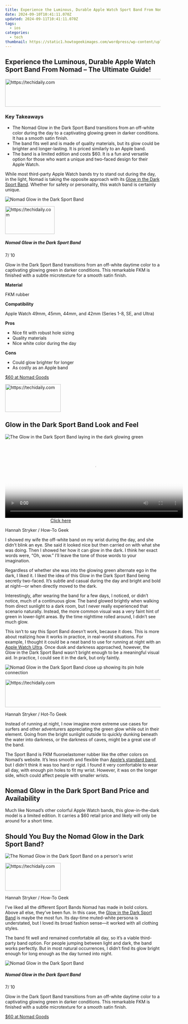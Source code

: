 ```yaml
---
title: Experience the Luminous, Durable Apple Watch Sport Band From Nomad – The Ultimate Guide!
date: 2024-09-10T10:41:11.070Z
updated: 2024-09-11T10:41:11.070Z
tags:
  - ios
categories:
  - tech
thumbnail: https://static1.howtogeekimages.com/wordpress/wp-content/uploads/wm/2023/08/53100544861_3d710fd715_o.jpg
---
```


## Experience the Luminous, Durable Apple Watch Sport Band From Nomad – The Ultimate Guide!





<!-- affiliate ads begin -->
<a href="https://ephamedtechinc.pxf.io/c/5597632/2137225/26400" target="_top" id="2137225">
  <img src="//a.impactradius-go.com/display-ad/26400-2137225" border="0" alt="https://techidaily.com" width="728" height="90"/>
</a>
<img height="0" width="0" src="https://ephamedtechinc.pxf.io/i/5597632/2137225/26400" style="position:absolute;visibility:hidden;" border="0" />
<!-- affiliate ads end -->




### Key Takeaways

* The Nomad Glow in the Dark Sport Band transitions from an off-white color during the day to a captivating glowing green in darker conditions. It has a smooth satin finish.
* The band fits well and is made of quality materials, but its glow could be brighter and longer-lasting. It is priced similarly to an Apple band.
* The band is a limited edition and costs $60\. It is a fun and versatile option for those who want a unique and two-faced design for their Apple Watch.

 While most third-party Apple Watch bands try to stand out during the day, in the light, Nomad is taking the opposite approach with its [Glow in the Dark Sport Band](https://shop-links.co/link/?exclusive=1&publisher_slug=itechdaily19598&url=https%3A%2F%2Fwww.anrdoezrs.net%2Flinks%2F3607085%2Ftype%2Fdlg%2Fsid%2FUUhtgUeUpU904672%2Fhttps%3A%2F%2Fnomadgoods.com%2Fproducts%2Fsport-band-glow). Whether for safety or personality, this watch band is certainly unique.

![Nomad Glow in the Dark Sport Band](https://static1.howtogeekimages.com/wordpress/wp-content/uploads/2023/08/856500012209a-600x600-950dd6f-removebg-preview.png) 





<!-- affiliate ads begin -->
<a href="https://aligracehair.sjv.io/c/5597632/2115928/19272" target="_top" id="2115928">
  <img src="//a.impactradius-go.com/display-ad/19272-2115928" border="0" alt="https://techidaily.com" width="160" height="90"/>
</a>
<img height="0" width="0" src="https://aligracehair.sjv.io/i/5597632/2115928/19272" style="position:absolute;visibility:hidden;" border="0" />
<!-- affiliate ads end -->




#####  Nomad Glow in the Dark Sport Band

7/ 10 

Glow in the Dark Sport Band transitions from an off-white daytime color to a captivating glowing green in darker conditions. This remarkable FKM is finished with a subtle microtexture for a smooth satin finish.

**Material** 

 FKM rubber 

**Compatibility** 

 Apple Watch 49mm, 45mm, 44mm, and 42mm (Series 1-8, SE, and Ultra) 

**Pros** 
* Nice fit with robust hole sizing
* Quality materials
* Nice white color during the day

**Cons** 
* Could glow brighter for longer
* As costly as an Apple band

[$60 at Nomad Goods](https://shop-links.co/link/?exclusive=1&publisher_slug=itechdaily19598&url=https%3A%2F%2Fwww.anrdoezrs.net%2Flinks%2F3607085%2Ftype%2Fdlg%2Fsid%2FUUhtgUeUpU904672%2Fhttps%3A%2F%2Fnomadgoods.com%2Fproducts%2Fsport-band-glow%2F) 





<!-- affiliate ads begin -->
<a href="https://aligracehair.sjv.io/c/5597632/2135353/19272" target="_top" id="2135353">
  <img src="//a.impactradius-go.com/display-ad/19272-2135353" border="0" alt="https://techidaily.com" width="180" height="90"/>
</a>
<img height="0" width="0" src="https://aligracehair.sjv.io/i/5597632/2135353/19272" style="position:absolute;visibility:hidden;" border="0" />
<!-- affiliate ads end -->




##  Glow in the Dark Sport Band Look and Feel

![The Glow in the Dark Sport Band laying in the dark glowing green](https://static1.howtogeekimages.com/wordpress/wp-content/uploads/wm/2023/08/53100736344_79b302d156_o.jpg) 





<!-- affiliate ads begin -->
<span id="1993645">
					<video width="576" height="240" style="cursor:pointer"
           poster="//a.impactradius-go.com/display-clicktoplayimage/1993645.png"
           onclick="if(!this.playClicked){this.play();this.setAttribute('controls',true);this.playClicked=true;}">
	   <source src="//a.impactradius-go.com/display-ad/22993-1993645">
	   <img src="//a.impactradius-go.com/display-clicktoplayimage/1993645.png" style="border: none; height: 100%; width: 100%; object-fit: contain">
	</video>
	<div style="width:360px;text-align:center"><a href="javascript:window.open(decodeURIComponent('https%3A%2F%2Fhomestyler.sjv.io%2Fc%2F5597632%2F1993645%2F22993'), '_blank');void(0);">Click here</a></div>
</span>
<img height="0" width="0" src="https://imp.pxf.io/i/5597632/1993645/22993" style="position:absolute;visibility:hidden;" border="0" />
<!-- affiliate ads end -->




Hannah Stryker / How-To Geek

 I showed my wife the off-white band on my wrist during the day, and she didn’t blink an eye. She said it looked nice but then carried on with what she was doing. Then I showed her how it can glow in the dark. I think her exact words were, “Oh, wow.” I’ll leave the tone of those words to your imagination.

 Regardless of whether she was into the glowing green alternate ego in the dark, I liked it. I liked the idea of this Glow in the Dark Sport Band being secretly two-faced. It’s subtle and casual during the day and bright and bold at night—or when directly moved to the dark.

 Interestingly, after wearing the band for a few days, I noticed, or didn’t notice, much of a continuous glow. The band glowed brightly when walking from direct sunlight to a dark room, but I never really experienced that scenario naturally. Instead, the more common visual was a very faint hint of green in lower-light areas. By the time nighttime rolled around, I didn’t see much glow.

 This isn’t to say this Sport Band doesn’t work, because it does. This is more about realizing how it works in practice, in real-world situations. For example, I thought it could be a neat band to use for running at night with an [Apple Watch Ultra](https://video-capture.techidaily.com/new-bandicam-in-depth-review-for-the-modern-user/). Once dusk and darkness approached, however, the Glow in the Dark Sport Band wasn’t bright enough to be a meaningful visual aid. In practice, I could see it in the dark, but only faintly.

![Nomad Glow in the Dark Sport Band close up showing its pin hole connection](https://static1.howtogeekimages.com/wordpress/wp-content/uploads/wm/2023/08/53100545476_d2e3a08acd_o.jpg) 





<!-- affiliate ads begin -->
<a href="https://ephamedtechinc.pxf.io/c/5597632/2137210/26400" target="_top" id="2137210">
  <img src="//a.impactradius-go.com/display-ad/26400-2137210" border="0" alt="https://techidaily.com" width="728" height="90"/>
</a>
<img height="0" width="0" src="https://ephamedtechinc.pxf.io/i/5597632/2137210/26400" style="position:absolute;visibility:hidden;" border="0" />
<!-- affiliate ads end -->




Hannah Stryker / Hot-To Geek

 Instead of running at night, I now imagine more extreme use cases for surfers and other adventurers appreciating the green glow while out in their element. Going from the bright sunlight outside to quickly dunking beneath the water into darkness, or the darkness of caves, might be a great use of the band.

 The Sport Band is FKM fluoroelastomer rubber like the other colors on Nomad’s website. It’s less smooth and flexible than [Apple’s standard band](https://remote-screen-capture.techidaily.com/voice-recording-mastery-with-ipad-tools/), but I didn't think it was too hard or rigid. I found it very comfortable to wear all day, with enough pin holes to fit my wrist. However, it was on the longer side, which could affect people with smaller wrists.

##  Nomad Glow in the Dark Sport Band Price and Availability

 Much like Nomad’s other colorful Apple Watch bands, this glow-in-the-dark model is a limited edition. It carries a $60 retail price and likely will only be around for a short time.

##  Should You Buy the Nomad Glow in the Dark Sport Band?

![The Nomad Glow in the Dark Sport Band on a person's wrist](https://static1.howtogeekimages.com/wordpress/wp-content/uploads/wm/2023/08/53101045923_fd64be6f33_o.jpg) 





<!-- affiliate ads begin -->
<a href="https://aligracehair.sjv.io/c/5597632/2115929/19272" target="_top" id="2115929">
  <img src="//a.impactradius-go.com/display-ad/19272-2115929" border="0" alt="https://techidaily.com" width="180" height="90"/>
</a>
<img height="0" width="0" src="https://aligracehair.sjv.io/i/5597632/2115929/19272" style="position:absolute;visibility:hidden;" border="0" />
<!-- affiliate ads end -->




Hannah Stryker / How-To Geek

 I’ve liked all the different Sport Bands Nomad has made in bold colors. Above all else, they’ve been fun. In this case, the [Glow in the Dark Sport Band](https://shop-links.co/link/?exclusive=1&publisher_slug=itechdaily19598&url=https%3A%2F%2Fwww.anrdoezrs.net%2Flinks%2F3607085%2Ftype%2Fdlg%2Fsid%2FUUhtgUeUpU904672%2Fhttps%3A%2F%2Fnomadgoods.com%2Fproducts%2Fsport-band-glow) is maybe the most fun. Its day-time muted-white persona is understated, but I loved its broad fashion sense—it worked with all clothing styles.

 The band fit well and remained comfortable all day, so it’s a viable third-party band option. For people jumping between light and dark, the band works perfectly. But in most natural occurrences, I didn’t find its glow bright enough for long enough as the day turned into night.

![Nomad Glow in the Dark Sport Band](https://static1.howtogeekimages.com/wordpress/wp-content/uploads/2023/08/856500012209a-600x600-950dd6f-removebg-preview.png) 

#####  Nomad Glow in the Dark Sport Band

7/ 10 

Glow in the Dark Sport Band transitions from an off-white daytime color to a captivating glowing green in darker conditions. This remarkable FKM is finished with a subtle microtexture for a smooth satin finish.

[$60 at Nomad Goods](https://shop-links.co/link/?exclusive=1&publisher_slug=itechdaily19598&url=https%3A%2F%2Fwww.anrdoezrs.net%2Flinks%2F3607085%2Ftype%2Fdlg%2Fsid%2FUUhtgUeUpU904672%2Fhttps%3A%2F%2Fnomadgoods.com%2Fproducts%2Fsport-band-glow%2F)

<ins class="adsbygoogle"
     style="display:block"
     data-ad-format="autorelaxed"
     data-ad-client="ca-pub-7571918770474297"
     data-ad-slot="1223367746"></ins>



<ins class="adsbygoogle"
     style="display:block"
     data-ad-client="ca-pub-7571918770474297"
     data-ad-slot="8358498916"
     data-ad-format="auto"
     data-full-width-responsive="true"></ins>











